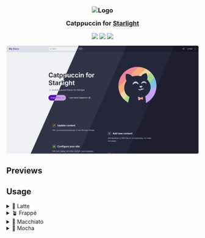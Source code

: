 <h3 align="center">
	<img src="https://raw.githubusercontent.com/catppuccin/catppuccin/main/assets/logos/exports/1544x1544_circle.png" width="100" alt="Logo"/><br/>
	<img src="https://raw.githubusercontent.com/catppuccin/catppuccin/main/assets/misc/transparent.png" height="30" width="0px"/>
	Catppuccin for <a href="https://github.com/withastro/starlight">Starlight</a>
	<img src="https://raw.githubusercontent.com/catppuccin/catppuccin/main/assets/misc/transparent.png" height="30" width="0px"/>
</h3>

<p align="center">
	<a href="https://github.com/TheOtterlord/catppuccin-starlight/stargazers"><img src="https://img.shields.io/github/stars/TheOtterlord/catppuccin-starlight?colorA=363a4f&colorB=b7bdf8&style=for-the-badge"></a>
	<a href="https://github.com/TheOtterlord/catppuccin-starlight/issues"><img src="https://img.shields.io/github/issues/TheOtterlord/catppuccin-starlight?colorA=363a4f&colorB=f5a97f&style=for-the-badge"></a>
	<a href="https://github.com/TheOtterlord/catppuccin-starlight/contributors"><img src="https://img.shields.io/github/contributors/TheOtterlord/catppuccin-starlight?colorA=363a4f&colorB=a6da95&style=for-the-badge"></a>
</p>

![Catppuccin Starlight Preview](./assets/catppuccin-starlight.png)

## Previews

## Usage

<details>
<summary>🌻 Latte</summary>
<img src="./assets/latte.png"/>
</details>
<details>
<summary>🪴 Frappé</summary>
<img src="./assets/frappe.png"/>
</details>
<details>
<summary>🌺 Macchiato</summary>
<img src="./assets/macchiato.png"/>
</details>
<details>
<summary>🌿 Mocha</summary>
<img src="./assets/mocha.png"/>
</details>